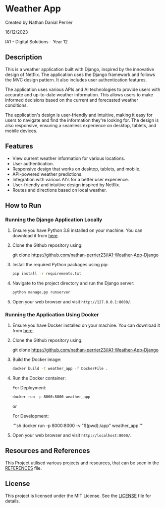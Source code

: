 # Weather App

Created by Nathan Danial Perrier

16/12/2023

IA1 - Digital Solutions - Year 12

## Description

This is a weather application built with Django, inspired by the innovative design of Netflix. The application uses the Django framework and follows the MVC design pattern. It also includes user authentication features.

The application uses various APIs and AI technologies to provide users with accurate and up-to-date weather information. This allows users to make informed decisions based on the current and forecasted weather conditions.

The application's design is user-friendly and intuitive, making it easy for users to navigate and find the information they're looking for. The design is also responsive, ensuring a seamless experience on desktop, tablets, and mobile devices.

## Features

- View current weather information for various locations.
- User authentication.
- Responsive design that works on desktop, tablets, and mobile.
- API-powered weather predictions.
- Integration with various AI's for a better user experience.
- User-friendly and intuitive design inspired by Netflix.
- Routes and directions based on local weather.

## How to Run

### Running the Django Application Locally

1. Ensure you have Python 3.8 installed on your machine. You can download it from [here](https://www.python.org/downloads/).

2. Clone the Github repository using:

    git clone https://github.com/nathan-perrier23/IA1-Weather-App-Django

3. Install the required Python packages using pip:

    ```sh
    pip install -r requirements.txt
    ```

4. Navigate to the project directory and run the Django server:

    ```sh
    python manage.py runserver
    ```

5. Open your web browser and visit `http://127.0.0.1:8000/`.

### Running the Application Using Docker

1. Ensure you have Docker installed on your machine. You can download it from [here](https://www.docker.com/products/docker-desktop).

2. Clone the Github repository using:

    git clone https://github.com/nathan-perrier23/IA1-Weather-App-Django

3. Build the Docker image:

    ```sh
    docker build -t weather_app -f DockerFile .
    ```

4. Run the Docker container:

    For Deployment:

    ```sh
    docker run -p 8000:8000 weather_app
    ```

    or 

    For Development:

    '''sh
    docker run -p 8000:8000 -v "$(pwd):/app" weather_app
    '''

5. Open your web browser and visit `http://localhost:8000/`.

## Resources and References

This Project utilised various projects and resources, that can be seen in the [REFERENCES](REFERENCES.md) file.

## License

This project is licensed under the MIT License. See the [LICENSE](LICENSE.md) file for details.